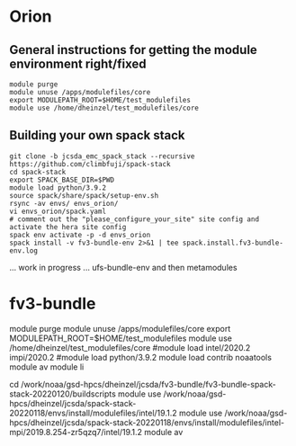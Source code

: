 # Orion
## General instructions for getting the module environment right/fixed
```
module purge
module unuse /apps/modulefiles/core
export MODULEPATH_ROOT=$HOME/test_modulefiles
module use /home/dheinzel/test_modulefiles/core
```

## Building your own spack stack
```
git clone -b jcsda_emc_spack_stack --recursive https://github.com/climbfuji/spack-stack
cd spack-stack
export SPACK_BASE_DIR=$PWD
module load python/3.9.2
source spack/share/spack/setup-env.sh
rsync -av envs/ envs_orion/
vi envs_orion/spack.yaml
# comment out the "please_configure_your_site" site config and activate the hera site config
spack env activate -p -d envs_orion
spack install -v fv3-bundle-env 2>&1 | tee spack.install.fv3-bundle-env.log
```
... work in progress ... ufs-bundle-env and then metamodules





# fv3-bundle

module purge
module unuse /apps/modulefiles/core
export MODULEPATH_ROOT=$HOME/test_modulefiles
module use /home/dheinzel/test_modulefiles/core
#module load intel/2020.2 impi/2020.2
#module load python/3.9.2
module load contrib noaatools
module av
module li


cd /work/noaa/gsd-hpcs/dheinzel/jcsda/fv3-bundle/fv3-bundle-spack-stack-20220120/buildscripts
module use /work/noaa/gsd-hpcs/dheinzel/jcsda/spack-stack-20220118/envs/install/modulefiles/intel/19.1.2
module use /work/noaa/gsd-hpcs/dheinzel/jcsda/spack-stack-20220118/envs/install/modulefiles/intel-mpi/2019.8.254-zr5qzq7/intel/19.1.2
module av
